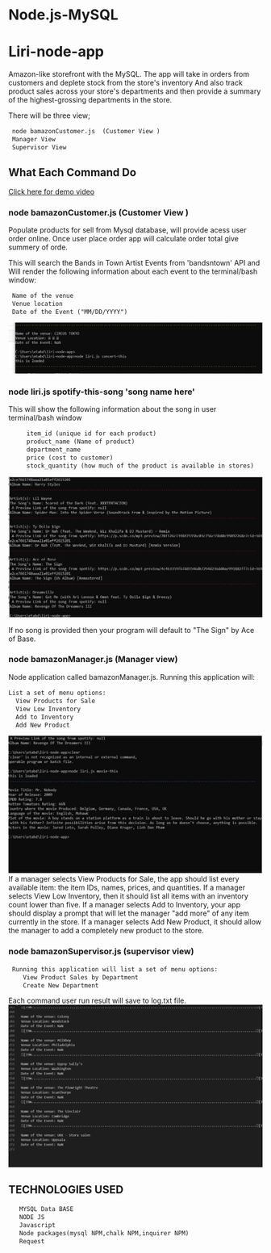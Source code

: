 # Node.js-MySQL

# Liri-node-app

Amazon-like storefront with the MySQL. The app will take in orders from customers and deplete stock from the store's inventory And also  track product sales across your store's departments and then provide a summary of the highest-grossing departments in the store.

There will be three view;

     node bamazonCustomer.js  (Customer View )
     Manager View 
     Supervisor View
     

## What Each Command Do

    
[ Click here for demo video ](https://drive.google.com/file/d/1jMmgWKpNtdRPHVMfjr50QHRDzv37FC0_/view)

### node bamazonCustomer.js  (Customer View )

  Populate products for sell from Mysql database, will provide acess user order online. Once user place order app will calculate order total give summery of orde.

 This will search the Bands in Town Artist Events from 'bandsntown' API and Will render the following information
 about each event to the terminal/bash window:

     Name of the venue
     Venue location
     Date of the Event ("MM/DD/YYYY") 
   ![Alt Text](https://github.com/etabdi/liri-node-app/blob/master/images/concert-this.png)

### node liri.js spotify-this-song 'song name here'

   This will show the following information about the song in user terminal/bash window
   
         item_id (unique id for each product)
         product_name (Name of product)
         department_name
         price (cost to customer)
         stock_quantity (how much of the product is available in stores)
         
   ![Alt Text](https://github.com/etabdi/liri-node-app/blob/master/images/spotify-this-song.png )
   
   If no song is provided then your program will default to "The Sign" by Ace of Base.

###   node bamazonManager.js (Manager view)
 
 Node application called bamazonManager.js. Running this application will:
 
    List a set of menu options:
      View Products for Sale
      View Low Inventory
      Add to Inventory
      Add New Product
   ![Alt Text](https://github.com/etabdi/liri-node-app/blob/master/images/movie-this.png)
  If a manager selects View Products for Sale, the app should list every available item: the item IDs, names, prices, and quantities.
  If a manager selects View Low Inventory, then it should list all items with an inventory count lower than five.
  If a manager selects Add to Inventory, your app should display a prompt that will let the manager "add more" of any item currently in the store.
  If a manager selects Add New Product, it should allow the manager to add a completely new product to the store.
  
### node bamazonSupervisor.js (supervisor view)

     Running this application will list a set of menu options:
        View Product Sales by Department
        Create New Department

 Each command user run result will save to log.txt file. 
    ![Alt Text](https://github.com/etabdi/liri-node-app/blob/master/images/log.PNG)
    


   ## TECHNOLOGIES USED

       MYSQL Data BASE
       NODE JS
       Javascript
       Node packages(mysql NPM,chalk NPM,inquirer NPM)
       Request
 
   

